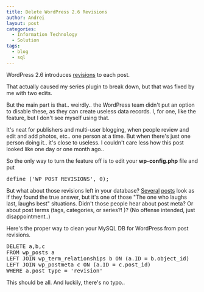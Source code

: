 ```yaml
---
title: Delete WordPress 2.6 Revisions
author: Andrei
layout: post
categories:
  - Information Technology
  - Solution
tags:
  - blog
  - sql
---
```

WordPress 2.6 introduces [revisions][1] to each post.

That actually caused my series plugin to break down, but that was fixed by me with two edits.

But the main part is that.. weirdly.. the WordPress team didn't put an option to disable these, as they can create useless data records. I, for one, like the feature, but I don't see myself using that.

It's neat for publishers and multi-user blogging, when people review and edit and add photos, etc.. one person at a time. But when there's just one person doing it.. it's close to useless. I couldn't care less how this post looked like one day or one month ago..

So the only way to turn the feature off is to edit your **wp-config.php** file and put

<pre name="code" class="php">define ('WP_POST_REVISIONS', 0);</pre>

But what about those revisions left in your database? [Several][2] [posts][3] look as if they found the true answer, but it's one of those "The one who laughs last, laughs best" situations. Didn't those people hear about post meta? Or about post terms (tags, categories, or series?! )? (No offense intended, just disappointment..)

Here's the proper way to clean your MySQL DB for WordPress from post revisions.



<pre name="code" class="sql">DELETE a,b,c
FROM wp_posts a
LEFT JOIN wp_term_relationships b ON (a.ID = b.object_id)
LEFT JOIN wp_postmeta c ON (a.ID = c.post_id)
WHERE a.post_type = 'revision'</pre>

This should be all. And luckily, there's no typo..

 [1]: http://wordpress.org/development/2008/07/wordpress-26-tyner/
 [2]: http://lesterchan.net/wordpress/2008/07/17/how-to-turn-off-post-revision-in-wordpress-26/
 [3]: http://www.mydigitallife.info/2008/07/22/how-to-delete-existing-wordpress-post-revisions-storedsaved/
